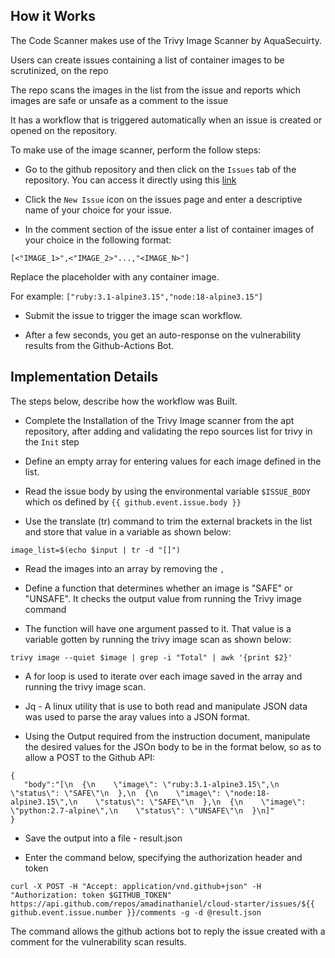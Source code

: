 ## How it Works
The Code Scanner makes use of the Trivy Image Scanner by AquaSecuirty. 

Users can create issues containing a list of container images to be scrutinized, on the repo 

The repo scans the images in the list from the issue and reports which images are safe or unsafe as a comment to the issue

It has a workflow that is triggered automatically when an issue is created or opened on the repository.

To make use of the image scanner, perform the follow steps:
- Go to the github repository and then click on the `Issues` tab of the repository. You can access it directly using this [link](https://github.com/amadinathaniel/cloud-starter/issues)

- Click the `New Issue` icon on the issues page and enter a descriptive name of your choice for your issue.

- In the comment section of the issue enter a list of container images of your choice in the following format:

~~~
[<"IMAGE_1>",<"IMAGE_2>"...,"<IMAGE_N>"]
~~~
Replace the placeholder with any container image.

For example:
`["ruby:3.1-alpine3.15","node:18-alpine3.15"]`

- Submit the issue to trigger the image scan workflow.

- After a few seconds, you get an auto-response on the vulnerability results from the Github-Actions Bot.

## Implementation Details
The steps below, describe how the workflow was Built.

- Complete the Installation of the Trivy Image scanner from the apt repository, after adding and validating the repo sources list for trivy in the `Init` step

- Define an empty array for entering values for each image defined in the list.

- Read the issue body by using the environmental variable `$ISSUE_BODY` which os defined by `{{ github.event.issue.body }}`

- Use the translate (tr) command to trim the external brackets in the list and store that value in a variable as shown below:

~~~
image_list=$(echo $input | tr -d "[]")
~~~

- Read the images into an array by removing the `,` 

- Define a function that determines whether an image is "SAFE" or "UNSAFE". It checks the output value from running the Trivy image command 

- The function will have one argument passed to it. That value is a variable gotten by running the trivy image scan as shown below:

~~~
trivy image --quiet $image | grep -i "Total" | awk '{print $2}'
~~~

- A for loop is used to iterate over each image saved in the array and running the trivy image scan.

- Jq - A linux utility that is use to both read and manipulate JSON data was used to parse the aray values into a JSON format.

- Using the Output required from the instruction document, manipulate the desired values for the JSOn body to be in the format below, so as to allow a POST to the Github API:

~~~
{
   "body":"[\n  {\n    \"image\": \"ruby:3.1-alpine3.15\",\n    \"status\": \"SAFE\"\n  },\n  {\n    \"image\": \"node:18-alpine3.15\",\n    \"status\": \"SAFE\"\n  },\n  {\n    \"image\": \"python:2.7-alpine\",\n    \"status\": \"UNSAFE\"\n  }\n]"
}
~~~

- Save the output into a file - result.json

- Enter the command below, specifying the authorization header and token 
~~~
curl -X POST -H "Accept: application/vnd.github+json" -H "Authorization: token $GITHUB_TOKEN" https://api.github.com/repos/amadinathaniel/cloud-starter/issues/${{ github.event.issue.number }}/comments -g -d @result.json
~~~
The command allows the github actions bot to reply the issue created with a comment for the vulnerability scan results. 
